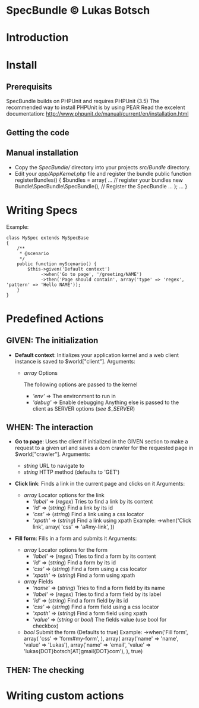 
SpecBundle &copy; Lukas Botsch
==============================




Introduction
============


Install
=======

Prerequisits
------------

SpecBundle builds on PHPUnit and requires PHPUnit (3.5)
The recommended way to install PHPUnit is by using PEAR
Read the excelent documentation:
<http://www.phpunit.de/manual/current/en/installation.html>

Getting the code
----------------


Manual installation
-------------------

*   Copy the *SpecBundle/* directory into your projects *src/Bundle*
    directory.
*   Edit your *app/AppKernel.php* file and register the bundle
        public function registerBundles()
        {
            $bundles = array(
                ...
                // register your bundles
                new Bundle\SpecBundle\SpecBundle(), // Register the SpecBundle
                ...
            );
            ...
        }

Writing Specs
=============

Example:

    class MySpec extends MySpecBase
    {
        /**
         * @scenario
         */
        public function myScenario() {
            $this->given('Default context')
                 ->when('Go to page', '/greeting/NAME')
                 ->then('Page should contain', array('type' => 'regex', 'pattern' => 'Hello NAME'));
        }
    }


Predefined Actions
==================

GIVEN: The initialization
-------------------------

 *    __Default context__:
      Initializes your application kernel and a web client instance
      is saved to $world["client"].
      Arguments:
      -    _array_ Options
      
           The following options are passed to the kernel
           -    _'env'_    => The environment to run in
           -    _'debug'_  => Enable debugging
           Anything else is passed to the client as SERVER options (_see $\_SERVER_)

WHEN: The interaction
---------------------

 *    __Go to page__:
      Uses the client if initialized in the GIVEN section to make
      a request to a given url and saves a dom crawler for the requested
      page in $world["crawler"].
      Arguments:
      -    _string_ URL to navigate to
      -    _string_ HTTP method (defaults to 'GET')

 *    __Click link__:
      Finds a link in the current page and clicks on it
      Arguments:
      -    _array_ Locator options for the link
           -    _'label'_   => (_regex_) Tries to find a link by its content
           -    _'id'_      => (_string_) Find a link by its id
           -    _'css'_     => (_string_) Find a link using a css locator
           -    _'xpath'_   => (_string_) Find a link using xpath
      Example:
          ->when('Click link', array(
              'css' => 'a#my-link',
          ))

 *    __Fill form__:
      Fills in a form and submits it
      Arguments:
      -    _array_ Locator options for the form
           -    _'label'_   => (_regex_) Tries to find a form by its content
           -    _'id'_      => (_string_) Find a form by its id
           -    _'css'_     => (_string_) Find a form using a css locator
           -    _'xpath'_   => (_string_) Find a form using xpath
      -    _array_ Fields
           -    _'name'_    => (_string_) Tries to find a form field by its name
           -    _'label'_   => (_regex_) Tries to find a form field by its label
           -    _'id'_      => (_string_) Find a form field by its id
           -    _'css'_     => (_string_) Find a form field using a css locator
           -    _'xpath'_   => (_string_) Find a form field using xpath
           -    _'value'_   => (_string_ or _bool_) The fields value (use bool for checkbox)
      -    _bool_ Submit the form (Defaults to true)
      Example:
          ->when('Fill form', array(
              'css' => 'form#my-form',
          ), array(
              array('name' => 'name', 'value' => 'Lukas'),
              array('name' => 'email', 'value' => 'lukas{DOT}botsch[AT]gmail{DOT}com'),
          ), true)
      
THEN: The checking
------------------



Writing custom actions
======================

